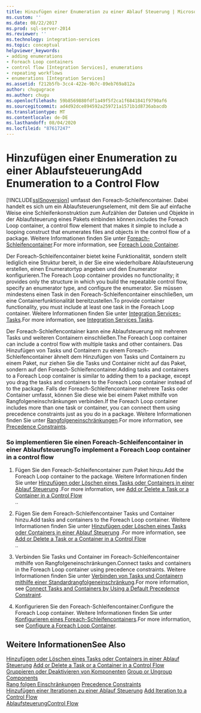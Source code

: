 ```yaml
---
title: Hinzufügen einer Enumeration zu einer Ablauf Steuerung | Microsoft-Dokumentation
ms.custom: ''
ms.date: 08/22/2017
ms.prod: sql-server-2014
ms.reviewer: ''
ms.technology: integration-services
ms.topic: conceptual
helpviewer_keywords:
- adding enumerations
- Foreach Loop containers
- control flow [Integration Services], enumerations
- repeating workflows
- enumerations [Integration Services]
ms.assetid: f212b5fb-3cc4-422e-9b7c-89eb769a812a
author: chugugrace
ms.author: chugu
ms.openlocfilehash: 59b8569880fdf1a49f5f2ca1f6841841f9790af6
ms.sourcegitcommit: ad4d92dce894592a259721a1571b1d8736abacdb
ms.translationtype: MT
ms.contentlocale: de-DE
ms.lasthandoff: 08/04/2020
ms.locfileid: "87617247"
---
```

# <a name="add-enumeration-to-a-control-flow"></a><span data-ttu-id="8ec80-102">Hinzufügen einer Enumeration zu einer Ablaufsteuerung</span><span class="sxs-lookup"><span data-stu-id="8ec80-102">Add Enumeration to a Control Flow</span></span>
  [!INCLUDE[ssISnoversion](../includes/ssisnoversion-md.md)] <span data-ttu-id="8ec80-103">umfasst den Foreach-Schleifencontainer. Dabei handelt es sich um ein Ablaufsteuerungselement, mit dem Sie auf einfache Weise eine Schleifenkonstruktion zum Aufzählen der Dateien und Objekte in der Ablaufsteuerung eines Pakets einbinden können.</span><span class="sxs-lookup"><span data-stu-id="8ec80-103">includes the Foreach Loop container, a control flow element that makes it simple to include a looping construct that enumerates files and objects in the control flow of a package.</span></span> <span data-ttu-id="8ec80-104">Weitere Informationen finden Sie unter [Foreach-Schleifencontainer](control-flow/foreach-loop-container.md).</span><span class="sxs-lookup"><span data-stu-id="8ec80-104">For more information, see [Foreach Loop Container](control-flow/foreach-loop-container.md).</span></span>  
  
 <span data-ttu-id="8ec80-105">Der Foreach-Schleifencontainer bietet keine Funktionalität, sondern stellt lediglich eine Struktur bereit, in der Sie eine wiederholbare Ablaufsteuerung erstellen, einen Enumeratortyp angeben und den Enumerator konfigurieren.</span><span class="sxs-lookup"><span data-stu-id="8ec80-105">The Foreach Loop container provides no functionality; it provides only the structure in which you build the repeatable control flow, specify an enumerator type, and configure the enumerator.</span></span> <span data-ttu-id="8ec80-106">Sie müssen mindestens einen Task in den Foreach-Schleifencontainer einschließen, um eine Containerfunktionalität bereitzustellen.</span><span class="sxs-lookup"><span data-stu-id="8ec80-106">To provide container functionality, you must include at least one task in the Foreach Loop container.</span></span> <span data-ttu-id="8ec80-107">Weitere Informationen finden Sie unter [Integration Services-Tasks](control-flow/integration-services-tasks.md).</span><span class="sxs-lookup"><span data-stu-id="8ec80-107">For more information, see [Integration Services Tasks](control-flow/integration-services-tasks.md).</span></span>  
  
 <span data-ttu-id="8ec80-108">Der Foreach-Schleifencontainer kann eine Ablaufsteuerung mit mehreren Tasks und weiteren Containern einschließen.</span><span class="sxs-lookup"><span data-stu-id="8ec80-108">The Foreach Loop container can include a control flow with multiple tasks and other containers.</span></span> <span data-ttu-id="8ec80-109">Das Hinzufügen von Tasks und Containern zu einem Foreach-Schleifencontainer ähnelt dem Hinzufügen von Tasks und Containern zu einem Paket, nur ziehen Sie die Tasks und Container nicht auf das Paket, sondern auf den Foreach-Schleifencontainer.</span><span class="sxs-lookup"><span data-stu-id="8ec80-109">Adding tasks and containers to a Foreach Loop container is similar to adding them to a package, except you drag the tasks and containers to the Foreach Loop container instead of to the package.</span></span> <span data-ttu-id="8ec80-110">Falls der Foreach-Schleifencontainer mehrere Tasks oder Container umfasst, können Sie diese wie bei einem Paket mithilfe von Rangfolgeneinschränkungen verbinden.</span><span class="sxs-lookup"><span data-stu-id="8ec80-110">If the Foreach Loop container includes more than one task or container, you can connect them using precedence constraints just as you do in a package.</span></span> <span data-ttu-id="8ec80-111">Weitere Informationen finden Sie unter [Rangfolgeneinschränkungen](control-flow/precedence-constraints.md).</span><span class="sxs-lookup"><span data-stu-id="8ec80-111">For more information, see [Precedence Constraints](control-flow/precedence-constraints.md).</span></span>  
  
### <a name="to-implement-a-foreach-loop-container-in-a-control-flow"></a><span data-ttu-id="8ec80-112">So implementieren Sie einen Foreach-Schleifencontainer in einer Ablaufsteuerung</span><span class="sxs-lookup"><span data-stu-id="8ec80-112">To implement a Foreach Loop container in a control flow</span></span>  
  
1.  <span data-ttu-id="8ec80-113">Fügen Sie den Foreach-Schleifencontainer zum Paket hinzu.</span><span class="sxs-lookup"><span data-stu-id="8ec80-113">Add the Foreach Loop container to the package.</span></span> <span data-ttu-id="8ec80-114">Weitere Informationen finden Sie unter [Hinzufügen oder Löschen eines Tasks oder Containers in einer Ablauf Steuerung](control-flow/add-or-delete-a-task-or-a-container-in-a-control-flow.md) .</span><span class="sxs-lookup"><span data-stu-id="8ec80-114">For more information, see [Add or Delete a Task or a Container in a Control Flow](control-flow/add-or-delete-a-task-or-a-container-in-a-control-flow.md)</span></span>  
  <span data-ttu-id="8ec80-115">.</span><span class="sxs-lookup"><span data-stu-id="8ec80-115">.</span></span>  
  
2.  <span data-ttu-id="8ec80-116">Fügen Sie dem Foreach-Schleifencontainer Tasks und Container hinzu.</span><span class="sxs-lookup"><span data-stu-id="8ec80-116">Add tasks and containers to the Foreach Loop container.</span></span> <span data-ttu-id="8ec80-117">Weitere Informationen finden Sie unter [Hinzufügen oder Löschen eines Tasks oder Containers in einer Ablauf Steuerung](control-flow/add-or-delete-a-task-or-a-container-in-a-control-flow.md) .</span><span class="sxs-lookup"><span data-stu-id="8ec80-117">For more information, see [Add or Delete a Task or a Container in a Control Flow](control-flow/add-or-delete-a-task-or-a-container-in-a-control-flow.md)</span></span>  
  <span data-ttu-id="8ec80-118">.</span><span class="sxs-lookup"><span data-stu-id="8ec80-118">.</span></span>  
  
3.  <span data-ttu-id="8ec80-119">Verbinden Sie Tasks und Container im Foreach-Schleifencontainer mithilfe von Rangfolgeneinschränkungen.</span><span class="sxs-lookup"><span data-stu-id="8ec80-119">Connect tasks and containers in the Foreach Loop container using precedence constraints.</span></span> <span data-ttu-id="8ec80-120">Weitere Informationen finden Sie unter [Verbinden von Tasks und Containern mithilfe einer Standardrangfolgeneinschränkung](../../2014/integration-services/connect-tasks-and-containers-by-using-a-default-precedence-constraint.md).</span><span class="sxs-lookup"><span data-stu-id="8ec80-120">For more information, see [Connect Tasks and Containers by Using a Default Precedence Constraint](../../2014/integration-services/connect-tasks-and-containers-by-using-a-default-precedence-constraint.md).</span></span>  
  
4.  <span data-ttu-id="8ec80-121">Konfigurieren Sie den Foreach-Schleifencontainer.</span><span class="sxs-lookup"><span data-stu-id="8ec80-121">Configure the Foreach Loop container.</span></span> <span data-ttu-id="8ec80-122">Weitere Informationen finden Sie unter [Konfigurieren eines Foreach-Schleifencontainers](../../2014/integration-services/configure-a-foreach-loop-container.md).</span><span class="sxs-lookup"><span data-stu-id="8ec80-122">For more information, see [Configure a Foreach Loop Container](../../2014/integration-services/configure-a-foreach-loop-container.md).</span></span>  
  
## <a name="see-also"></a><span data-ttu-id="8ec80-123">Weitere Informationen</span><span class="sxs-lookup"><span data-stu-id="8ec80-123">See Also</span></span>  
 <span data-ttu-id="8ec80-124">[Hinzufügen oder Löschen eines Tasks oder Containers in einer Ablauf Steuerung](control-flow/add-or-delete-a-task-or-a-container-in-a-control-flow.md) </span><span class="sxs-lookup"><span data-stu-id="8ec80-124">[Add or Delete a Task or a Container in a Control Flow](control-flow/add-or-delete-a-task-or-a-container-in-a-control-flow.md) </span></span>  
 <span data-ttu-id="8ec80-125">[Gruppieren oder Deaktivieren von Komponenten](group-or-ungroup-components.md) </span><span class="sxs-lookup"><span data-stu-id="8ec80-125">[Group or Ungroup Components](group-or-ungroup-components.md) </span></span>  
 <span data-ttu-id="8ec80-126">[Rang folgen Einschränkungen](control-flow/precedence-constraints.md) </span><span class="sxs-lookup"><span data-stu-id="8ec80-126">[Precedence Constraints](control-flow/precedence-constraints.md) </span></span>  
 <span data-ttu-id="8ec80-127">[Hinzufügen einer Iterationen zu einer Ablauf Steuerung](add-iteration-to-a-control-flow.md) </span><span class="sxs-lookup"><span data-stu-id="8ec80-127">[Add Iteration to a Control Flow](add-iteration-to-a-control-flow.md) </span></span>  
 [<span data-ttu-id="8ec80-128">Ablaufsteuerung</span><span class="sxs-lookup"><span data-stu-id="8ec80-128">Control Flow</span></span>](control-flow/control-flow.md)  
  
  
